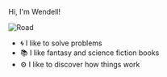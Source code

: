 Hi, I'm Wendell!

<img src="https://media.giphy.com/media/x45I8CY1Vs45G/giphy.gif" alt="Road">

- 🌀️ I like to solve problems 
- 📚️ I like fantasy and science fiction books 
- ⚙️ I like to discover how things work
